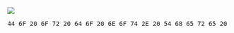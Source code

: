 ![](https://www.codewars.com/users/n35k4/badges/large)

<pre>
44 6F 20 6F 72 20 64 6F 20 6E 6F 74 2E 20 54 68 65 72 65 20 69 73 20 6E 6F 20 74 72 79 21
</pre>
